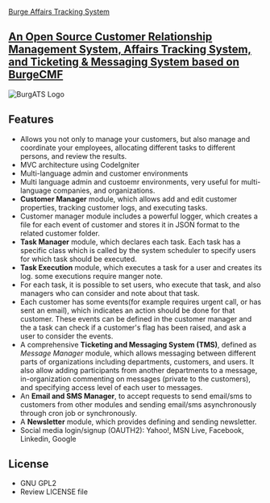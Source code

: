[Burge Affairs Tracking System](http://burge.eu/category-4/BurgeATS)
##	[An Open Source Customer Relationship Management System, Affairs Tracking System, and Ticketing & Messaging System  based on BurgeCMF](http://burge.eu/category-4/BurgeATS)

![BurgATS Logo](http://burge.eu/upload/cat-4-BurgeATS/logo_back_white.jpg)

## Features
* Allows you not only to manage your customers, but also manage and coordinate your employees, allocating different tasks to different persons, and review the results.
* MVC architecture using CodeIgniter
* Multi-language admin and customer environments
* Multi language admin and custoemr environments, very useful for multi-language companies, and organizations.
* **Customer Manager** module, which allows add and edit customer properties, tracking customer logs, and executing tasks.
* Customer manager module includes a powerful logger, which creates a file for each event of customer and stores it in JSON format to the related customer folder. 
* **Task Manager** module, which declares each task. Each task has a specific class which is called by the system scheduler to specify users for which task should be executed.
* **Task Execution** module, which executes a task for a user and creates its log. some executions require manger note.
* For each task, it is possible to set users, who execute that task, and also managers who can consider and note about that task.
* Each customer has some events(for example requires urgent call, or has sent an email), which indicates an action should be done for that customer. These events can be defined in the customer manager and the a task can check if a customer's flag has been raised, and ask a user to consider the events.
* A comprehensive **Ticketing and Messaging System (TMS)**, defined as *Message Manager* module, which allows messaging between different parts of organizations including departments, customers, and users. It also allow adding participants from another departments to a message, in-organization commenting on messages (private to the customers), and specifying access level of each user to messages.
* An  **Email and SMS Manager**, to accept requests to send email/sms to customers from other modules and 
sending email/sms asynchronously through cron job or synchronously.
* A  **Newsletter** module, which provides defining and sending newsletter.
* Social media login/signup (OAUTH2): Yahoo!, MSN Live, Facebook, Linkedin, Google

## License
* GNU GPL2
* Review LICENSE file
